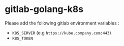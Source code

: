# gitlab-golang-k8s

Please add the following gitlab environment variables :
  - `K8S_SERVER` (e.g `https://kube.company.com:443`)
  - `K8S_TOKEN`
 
